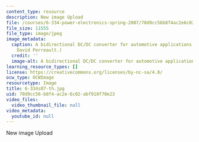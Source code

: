 ```yaml
---
content_type: resource
description: New image Upload
file: /courses/6-334-power-electronics-spring-2007/70d9cc56b8f4ac2e6c02abf910f70e23_6-334s07-th.jpg
file_size: 11555
file_type: image/jpeg
image_metadata:
  caption: A bidirectional DC/DC converter for automotive applications. (Image by
    David Perreault.)
  credit: ''
  image-alt: A bidirectional DC/DC converter for automotive applications.
learning_resource_types: []
license: https://creativecommons.org/licenses/by-nc-sa/4.0/
ocw_type: OCWImage
resourcetype: Image
title: 6-334s07-th.jpg
uid: 70d9cc56-b8f4-ac2e-6c02-abf910f70e23
video_files:
  video_thumbnail_file: null
video_metadata:
  youtube_id: null
---
```

New image Upload